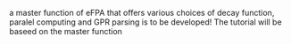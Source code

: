 a master function of eFPA that offers various choices of decay function, paralel computing and GPR parsing is to be developed! The tutorial will be baseed on the master function
